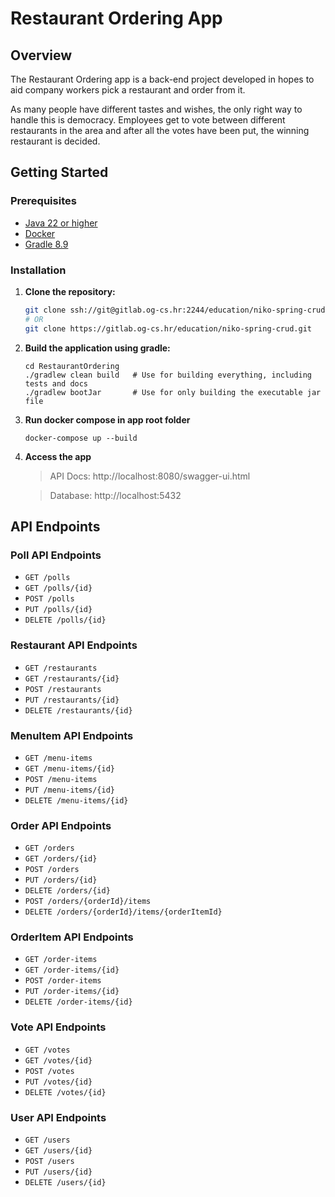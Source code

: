 # Restaurant Ordering App

## Overview

The Restaurant Ordering app is a back-end project developed in hopes to aid company workers pick a restaurant and order 
from it.

As many people have different tastes and wishes, the only right way to handle this is democracy. Employees get to vote 
between different restaurants in the area and after all the votes have been put, the winning restaurant is decided.

## Getting Started

### Prerequisites

- [Java 22 or higher](https://www.oracle.com/java/technologies/javase/jdk22-archive-downloads.html)
- [Docker](https://www.docker.com/)
- [Gradle 8.9](https://gradle.org/releases/)

### Installation

1. **Clone the repository:**
    ```bash
    git clone ssh://git@gitlab.og-cs.hr:2244/education/niko-spring-crud.git
    # OR
    git clone https://gitlab.og-cs.hr/education/niko-spring-crud.git
    ```
2. **Build the application using gradle:**
    ```commandline
    cd RestaurantOrdering
    ./gradlew clean build   # Use for building everything, including tests and docs
    ./gradlew bootJar       # Use for only building the executable jar file
    ```

3. **Run docker compose in app root folder**

    ```commandline
    docker-compose up --build
    ```

4. **Access the app**
    > API Docs: http://localhost:8080/swagger-ui.html

    > Database: http://localhost:5432

## API Endpoints

### Poll API Endpoints
- `GET /polls`
- `GET /polls/{id}`
- `POST /polls`
- `PUT /polls/{id}`
- `DELETE /polls/{id}`

### Restaurant API Endpoints
- `GET /restaurants`
- `GET /restaurants/{id}`
- `POST /restaurants`
- `PUT /restaurants/{id}`
- `DELETE /restaurants/{id}`

### MenuItem API Endpoints
- `GET /menu-items`
- `GET /menu-items/{id}`
- `POST /menu-items`
- `PUT /menu-items/{id}`
- `DELETE /menu-items/{id}`

### Order API Endpoints
- `GET /orders`
- `GET /orders/{id}`
- `POST /orders`
- `PUT /orders/{id}`
- `DELETE /orders/{id}`
- `POST /orders/{orderId}/items`
- `DELETE /orders/{orderId}/items/{orderItemId}`

### OrderItem API Endpoints
- `GET /order-items`
- `GET /order-items/{id}`
- `POST /order-items`
- `PUT /order-items/{id}`
- `DELETE /order-items/{id}`

### Vote API Endpoints
- `GET /votes`
- `GET /votes/{id}`
- `POST /votes`
- `PUT /votes/{id}`
- `DELETE /votes/{id}`

### User API Endpoints
- `GET /users`
- `GET /users/{id}`
- `POST /users`
- `PUT /users/{id}`
- `DELETE /users/{id}`

